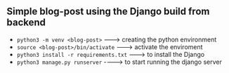 ## Simple blog-post using the Django build from backend

- `python3 -m venv <blog-post>` ---> creating the python environment
- `source <blog-post>/bin/activate` ---> activate the enviroment
- `python3 install -r requirements.txt` ---> to install the Django
- `python3 manage.py runserver` ----> to start running the django server



